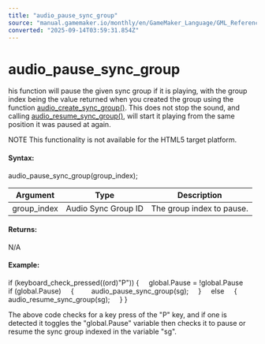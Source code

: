 ```yaml
---
title: "audio_pause_sync_group"
source: "manual.gamemaker.io/monthly/en/GameMaker_Language/GML_Reference/Asset_Management/Audio/Audio_Synchronisation/audio_pause_sync_group.htm"
converted: "2025-09-14T03:59:31.854Z"
---
```


# audio\_pause\_sync\_group

his function will pause the given sync group if it is playing, with the group index being the value returned when you created the group using the function [audio\_create\_sync\_group()](audio_create_sync_group.md). This does not stop the sound, and calling [audio\_resume\_sync\_group()](audio_resume_sync_group.md), will start it playing from the same position it was paused at again.

NOTE This functionality is not available for the HTML5 target platform.

#### Syntax:

audio\_pause\_sync\_group(group\_index);

| Argument | Type | Description |
| --- | --- | --- |
| group_index | Audio Sync Group ID | The group index to pause. |

#### Returns:

N/A

#### Example:

if (keyboard\_check\_pressed((ord)"P"))
{
    global.Pause = !global.Pause
    if (global.Pause)
    {
        audio\_pause\_sync\_group(sg);
    }
    else
    {
        audio\_resume\_sync\_group(sg);
    }
}

The above code checks for a key press of the "P" key, and if one is detected it toggles the "global.Pause" variable then checks it to pause or resume the sync group indexed in the variable "sg".